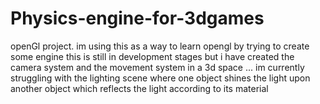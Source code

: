# Physics-engine-for-3dgames
openGl project. im using this as a way to learn opengl by trying to create some engine this is still in development stages but i have created the camera system and the movement system in a 3d space ... im currently struggling with the lighting scene where one object shines the light upon another object which reflects the light according to its material
